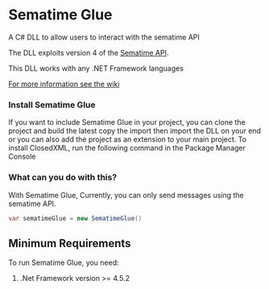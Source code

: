 # Sematime Glue

A C# DLL to allow users to interact with the sematime API

The DLL exploits version 4 of the [Sematime API](http://sematime.com/).

This DLL works with any .NET Framework languages

[For more information see the wiki](https://github.com/mwangepatrick/sematime-glue/wiki)

### Install Sematime Glue

If you want to include Sematime Glue in your project, you can clone the project and build the latest copy the import then import the DLL on your end or you can also add the project as an extension to your main project.
To install ClosedXML, run the following command in the Package Manager Console

### What can you do with this?

With Sematime Glue, Currently, you can only send messages using the sematime API. 

```c#
var sematimeGlue = new SematimeGlue()
```

## Minimum Requirements

To run Sematime Glue, you need:
1. .Net Framework version >= 4.5.2
